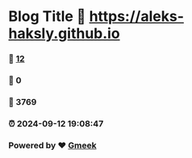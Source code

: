 # Blog Title :link: https://aleks-haksly.github.io 
### :page_facing_up: [12](https://aleks-haksly.github.io/tag.html) 
### :speech_balloon: 0 
### :hibiscus: 3769 
### :alarm_clock: 2024-09-12 19:08:47 
### Powered by :heart: [Gmeek](https://github.com/Meekdai/Gmeek)
